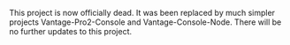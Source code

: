 This project is now officially dead. It was been replaced by much simpler projects Vantage-Pro2-Console and Vantage-Console-Node. There will be no further updates to this project.
